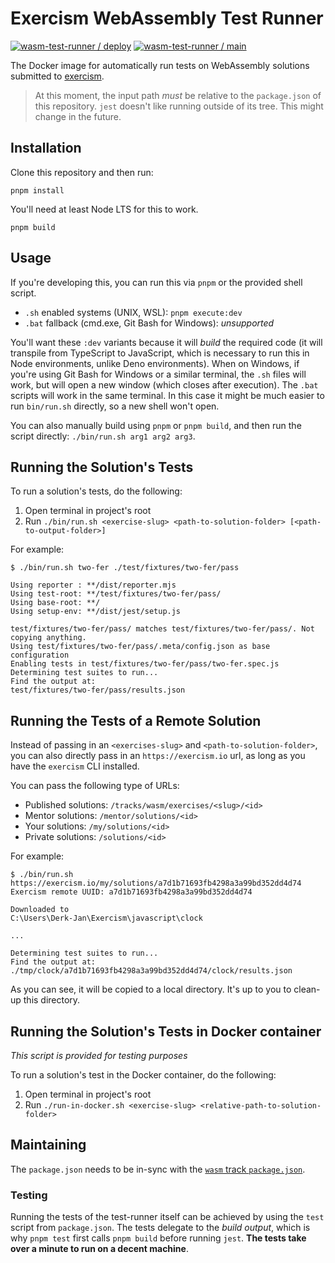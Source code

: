 # Exercism WebAssembly Test Runner

[![wasm-test-runner / deploy](https://github.com/exercism/wasm-test-runner/actions/workflows/deploys.yml/badge.svg)](https://github.com/exercism/wasm-test-runner/actions/workflows/deploys.yml) [![wasm-test-runner / main](https://github.com/exercism/wasm-test-runner/actions/workflows/ci.js.yml/badge.svg)](https://github.com/exercism/wasm-test-runner/actions/workflows/ci.js.yml)

The Docker image for automatically run tests on WebAssembly solutions submitted to [exercism][web-exercism].

> At this moment, the input path _must_ be relative to the `package.json` of this repository.
> `jest` doesn't like running outside of its tree.
> This might change in the future.

## Installation

Clone this repository and then run:

```shell
pnpm install
```

You'll need at least Node LTS for this to work.

```shell
pnpm build
```

## Usage

If you're developing this, you can run this via `pnpm` or the provided shell script.

- `.sh` enabled systems (UNIX, WSL): `pnpm execute:dev`
- `.bat` fallback (cmd.exe, Git Bash for Windows): _unsupported_

You'll want these `:dev` variants because it will _build_ the required code (it will transpile from TypeScript to JavaScript, which is necessary to run this in Node environments, unlike Deno environments).
When on Windows, if you're using Git Bash for Windows or a similar terminal, the `.sh` files will work, but will open a new window (which closes after execution).
The `.bat` scripts will work in the same terminal.
In this case it might be much easier to run `bin/run.sh` directly, so a new shell won't open.

You can also manually build using `pnpm` or `pnpm build`, and then run the script directly: `./bin/run.sh arg1 arg2 arg3`.

## Running the Solution's Tests

To run a solution's tests, do the following:

1. Open terminal in project's root
2. Run `./bin/run.sh <exercise-slug> <path-to-solution-folder> [<path-to-output-folder>]`

For example:

```shell
$ ./bin/run.sh two-fer ./test/fixtures/two-fer/pass

Using reporter : **/dist/reporter.mjs
Using test-root: **/test/fixtures/two-fer/pass/
Using base-root: **/
Using setup-env: **/dist/jest/setup.js

test/fixtures/two-fer/pass/ matches test/fixtures/two-fer/pass/. Not copying anything.
Using test/fixtures/two-fer/pass/.meta/config.json as base configuration
Enabling tests in test/fixtures/two-fer/pass/two-fer.spec.js
Determining test suites to run...
Find the output at:
test/fixtures/two-fer/pass/results.json
```

## Running the Tests of a Remote Solution

Instead of passing in an `<exercises-slug>` and `<path-to-solution-folder>`, you can also directly pass in an `https://exercism.io` url, as long as you have the `exercism` CLI installed.

You can pass the following type of URLs:

- Published solutions: `/tracks/wasm/exercises/<slug>/<id>`
- Mentor solutions: `/mentor/solutions/<id>`
- Your solutions: `/my/solutions/<id>`
- Private solutions: `/solutions/<id>`

For example:

```
$ ./bin/run.sh https://exercism.io/my/solutions/a7d1b71693fb4298a3a99bd352dd4d74
Exercism remote UUID: a7d1b71693fb4298a3a99bd352dd4d74

Downloaded to
C:\Users\Derk-Jan\Exercism\javascript\clock

...

Determining test suites to run...
Find the output at:
./tmp/clock/a7d1b71693fb4298a3a99bd352dd4d74/clock/results.json
```

As you can see, it will be copied to a local directory.
It's up to you to clean-up this directory.

## Running the Solution's Tests in Docker container

_This script is provided for testing purposes_

To run a solution's test in the Docker container, do the following:

1. Open terminal in project's root
2. Run `./run-in-docker.sh <exercise-slug> <relative-path-to-solution-folder>`

## Maintaining

The `package.json` needs to be in-sync with the [`wasm` track `package.json`][git-wasm].

### Testing

Running the tests of the test-runner itself can be achieved by using the `test` script from `package.json`.
The tests delegate to the _build output_, which is why `pnpm test` first calls `pnpm build` before running `jest`.
**The tests take over a minute to run on a decent machine**.

[web-exercism]: https://exercism.io
[git-automated-tests]: https://github.com/exercism/automated-tests
[git-wasm]: https://github.com/exercism/wasm
